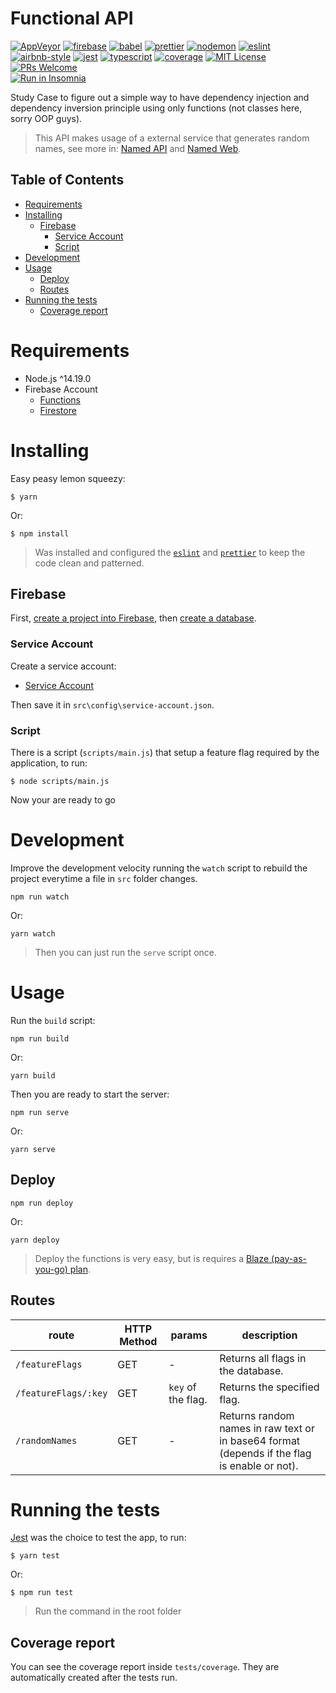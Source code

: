 # Functional API
[![AppVeyor](https://img.shields.io/appveyor/build/diegovictor/functional-api?logo=appveyor&style=flat-square)](https://ci.appveyor.com/project/DiegoVictor/functional-api)
[![firebase](https://img.shields.io/static/v1?label=firebase&message=10.2.0&color=ffca28&logo=firebase)](https://firebase.google.com/)
[![babel](https://img.shields.io/badge/babel-7.18.2-F9DC3E?style=flat-square&logo=babel)](https://babeljs.io/)
[![prettier](https://img.shields.io/badge/prettier-2.6.0-F7B93E?style=flat-square&logo=prettier)](https://prettier.io/)
[![nodemon](https://img.shields.io/badge/nodemon-2.0.16-76d04b?style=flat-square&logo=nodemon)](https://nodemon.io/)
[![eslint](https://img.shields.io/badge/eslint-8.16.0-4b32c3?style=flat-square&logo=eslint)](https://eslint.org/)
[![airbnb-style](https://flat.badgen.net/badge/style-guide/airbnb/ff5a5f?icon=airbnb)](https://github.com/airbnb/javascript)
[![jest](https://img.shields.io/badge/jest-28.1.0-brightgreen?style=flat-square&logo=jest)](https://jestjs.io/)
[![typescript](https://img.shields.io/badge/typescript-4.7.2-3178c6?style=flat-square&logo=typescript)](https://www.typescriptlang.org/)
[![coverage](https://img.shields.io/codecov/c/gh/DiegoVictor/functional-api?logo=codecov&style=flat-square)](https://app.codecov.io/gh/DiegoVictor/functional-api)
[![MIT License](https://img.shields.io/badge/license-MIT-green?style=flat-square)](https://raw.githubusercontent.com/DiegoVictor/functional-api/main/LICENSE)
[![PRs Welcome](https://img.shields.io/badge/PRs-welcome-brightgreen.svg?style=flat-square)](http://makeapullrequest.com)<br>
[![Run in Insomnia](https://insomnia.rest/images/run.svg)](https://insomnia.rest/run/?label=Functional%20API&uri=https%3A%2F%2Fraw.githubusercontent.com%2FDiegoVictor%2Ffunctional-api%2Fmain%2FInsomnia_2022-06-11.json)

Study Case to figure out a simple way to have dependency injection and dependency inversion principle using only functions (not classes here, sorry OOP guys).
> This API makes usage of a external service that generates random names, see more in: [Named API](https://github.com/DiegoVictor/named-api) and [Named Web](https://github.com/DiegoVictor/named-web).

## Table of Contents
* [Requirements](#requirements)
* [Installing](#installing)
  * [Firebase](#firebase)
    * [Service Account](#service-account)
    * [Script](#script)
* [Development](#development)
* [Usage](#usage)
  * [Deploy](#deploy)
  * [Routes](#routes)
* [Running the tests](#running-the-tests)
  * [Coverage report](#coverage-report)

# Requirements
  * Node.js ^14.19.0
  * Firebase Account
    * [Functions](https://firebase.google.com/docs/functions)
    * [Firestore](https://firebase.google.com/docs/firestore)

# Installing
Easy peasy lemon squeezy:
```
$ yarn
```
Or:
```
$ npm install
```
> Was installed and configured the [`eslint`](https://eslint.org/) and [`prettier`](https://prettier.io/) to keep the code clean and patterned.

## Firebase
First, [create a project into Firebase](https://firebase.google.com/docs/android/setup#create-firebase-project), then [create a database](https://firebase.google.com/docs/firestore/quickstart).

### Service Account
Create a service account:

* [Service Account](https://console.firebase.google.com/project/_/settings/serviceaccounts/adminsdk?authuser=0)

Then save it in `src\config\service-account.json`.

### Script
There is a script (`scripts/main.js`) that setup a feature flag required by the application, to run:
```
$ node scripts/main.js
```
Now your are ready to go

# Development
Improve the development velocity running the `watch` script to rebuild the project everytime a file in `src` folder changes.
```
npm run watch
```
Or:
```
yarn watch
```
> Then you can just run the `serve` script once.

# Usage
Run the `build` script:
```
npm run build
```
Or:
```
yarn build
```
Then you are ready to start the server:
```
npm run serve
```
Or:
```
yarn serve
```

## Deploy
```
npm run deploy
```
Or:
```
yarn deploy
```
> Deploy the functions is very easy, but is requires a [Blaze (pay-as-you-go) plan](https://firebase.google.com/pricing?authuser=0&hl=pt).

## Routes
route|HTTP Method|params|description
---|---|---|---
`/featureFlags`|GET| - |Returns all flags in the database.
`/featureFlags/:key`|GET| `key` of the flag.|Returns the specified flag.
`/randomNames`|GET| - | Returns random names in raw text or in base64 format (depends if the flag is enable or not).

# Running the tests
[Jest](https://jestjs.io/) was the choice to test the app, to run:
```
$ yarn test
```
Or:
```
$ npm run test
```
> Run the command in the root folder

## Coverage report
You can see the coverage report inside `tests/coverage`. They are automatically created after the tests run.
